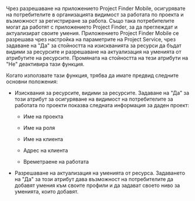 Чрез разрешаване на приложението Project Finder Mobile, осигурявате на потребителите в организацията видимост за работата по проекта и възможност за регистриране за работа. Също така потребителите могат да работят с приложението Project Finder, за да преглеждат и актуализират своите умения. Приложението Project Finder Mobile се разрешава чрез настройка на параметрите на Project Service, чрез задаване на "Да" за стойността на изискванията за ресурси да бъдат видими за ресурсите и разрешаване на актуализация на уменията от атрибутите на ресурсите. Промяната на стойността на тези атрибути на "Не" деактивира тази функция.  
  
 Когато използвате тази функция, трябва да имате предвид следните основни положения:  
  
-   Изисквания за ресурсите, видими за ресурсите. Задаване на "Да" за този атрибут за осигуряване на видимост на потребителите за работата по проекти показва следната информация за даден проект:  
  
    -   Име на проекта  
  
    -   Име на роля  
  
    -   Име на клиента  
  
    -   Адрес на клиента  
  
    -   Времетраене на работата  
  
-   Разрешаване на актуализация на уменията от ресурса. Задаването на "Да" за този атрибут дава възможност на потребителите да добавят умения към своите профили и да задават своето ниво за уменията, които добавят.